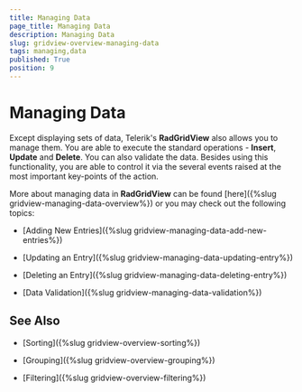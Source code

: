 ```yaml
---
title: Managing Data
page_title: Managing Data
description: Managing Data
slug: gridview-overview-managing-data
tags: managing,data
published: True
position: 9
---
```


# Managing Data

Except displaying sets of data, Telerik's __RadGridView__ also allows you to manage them. You are able to execute the standard operations - __Insert__, __Update__ and __Delete__. You can also validate the data. Besides using this functionality, you are able to control it via the several events raised at the most important key-points of the action.

More about managing data in __RadGridView__ can be found [here]({%slug gridview-managing-data-overview%}) or you may check out the following topics:

* [Adding New Entries]({%slug gridview-managing-data-add-new-entries%})

* [Updating an Entry]({%slug gridview-managing-data-updating-entry%})

* [Deleting an Entry]({%slug gridview-managing-data-deleting-entry%})

* [Data Validation]({%slug gridview-managing-data-validation%})

## See Also

 * [Sorting]({%slug gridview-overview-sorting%})

 * [Grouping]({%slug gridview-overview-grouping%})

 * [Filtering]({%slug gridview-overview-filtering%})
